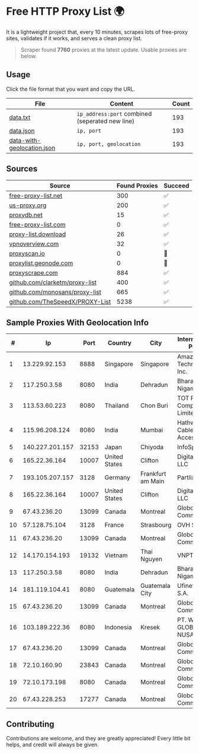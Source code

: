 
# Free HTTP Proxy List 🌍

It is a lightweight project that, every 10 minutes, scrapes lots of free-proxy sites, validates if it works, and serves a clean proxy list.


> Scraper found **7760** proxies at the latest update. Usable proxies are below.

## Usage

Click the file format that you want and copy the URL.


|File|Content|Count|
|----|-------|-----|
|[data.txt](https://raw.githubusercontent.com/themiralay/Proxy-List-World/master/data.txt)|`ip_address:port` combined (seperated new line)|193|
|[data.json](https://raw.githubusercontent.com/themiralay/Proxy-List-World/master/data.json)|`ip, port`|193|
|[data-with-geolocation.json](https://raw.githubusercontent.com/themiralay/Proxy-List-World/master/data-with-geolocation.json)|`ip, port, geolocation`|193|

## Sources

|Source|Found Proxies|Succeed|
|------|-------------|-------|
|[free-proxy-list.net](https://free-proxy-list.net)|300|✅|
|[us-proxy.org](https://www.us-proxy.org)|200|✅|
|[proxydb.net](http://proxydb.net)|15|✅|
|[free-proxy-list.com](https://free-proxy-list.com/?page=&port=&type%5B%5D=http&type%5B%5D=https&up_time=0&search=Search)|0|✅|
|[proxy-list.download](https://www.proxy-list.download/HTTP)|26|✅|
|[vpnoverview.com](https://vpnoverview.com/privacy/anonymous-browsing/free-proxy-servers)|32|✅|
|[proxyscan.io](https://www.proxyscan.io)|0|🚫|
|[proxylist.geonode.com](https://proxylist.geonode.com/api/proxy-list?limit=300&page=1&sort_by=lastChecked&sort_type=desc&protocols=http,https)|0|🚫|
|[proxyscrape.com](https://api.proxyscrape.com/v2/?request=displayproxies&protocol=http&timeout=10000&country=all&ssl=all&anonymity=all)|884|✅|
|[github.com/clarketm/proxy-list](https://raw.githubusercontent.com/clarketm/proxy-list/master/proxy-list-raw.txt)|400|✅|
|[github.com/monosans/proxy-list](https://raw.githubusercontent.com/monosans/proxy-list/main/proxies/http.txt)|665|✅|
|[github.com/TheSpeedX/PROXY-List](https://raw.githubusercontent.com/TheSpeedX/PROXY-List/master/http.txt)|5238|✅|


## Sample Proxies With Geolocation Info

|#|Ip|Port|Country|City|Internet Service Provider|
|-|--|----|-------|----|-------------------------|
|1|13.229.92.153|8888|Singapore|Singapore|Amazon Technologies Inc.|
|2|117.250.3.58|8080|India|Dehradun|Bharat Sanchar Nigam Ltd|
|3|113.53.60.223|8080|Thailand|Chon Buri|TOT Public Company Limited|
|4|115.96.208.124|8080|India|Mumbai|Hathway IP over Cable Internet Access|
|5|140.227.201.157|32153|Japan|Chiyoda|InfoSphere|
|6|165.22.36.164|10007|United States|Clifton|DigitalOcean, LLC|
|7|193.105.207.157|3128|Germany|Frankfurt am Main|Partlix, Ltd.|
|8|165.22.36.164|10007|United States|Clifton|DigitalOcean, LLC|
|9|67.43.236.20|13099|Canada|Montreal|GloboTech Communications|
|10|57.128.75.104|3128|France|Strasbourg|OVH SAS|
|11|67.43.236.20|13099|Canada|Montreal|GloboTech Communications|
|12|14.170.154.193|19132|Vietnam|Thai Nguyen|VNPT-VNNIC|
|13|117.250.3.58|8080|India|Dehradun|Bharat Sanchar Nigam Ltd|
|14|181.119.104.41|8080|Guatemala|Guatemala City|Ufinet Panama S.A.|
|15|67.43.236.20|13099|Canada|Montreal|GloboTech Communications|
|16|103.189.222.36|8080|Indonesia|Kresek|PT. WIKAPLUS GLOBAL NUSANTARA|
|17|67.43.236.20|13099|Canada|Montreal|GloboTech Communications|
|18|72.10.160.90|23843|Canada|Montreal|GloboTech Communications|
|19|72.10.173.198|8080|Canada|Montreal|GloboTech Communications|
|20|67.43.228.253|17277|Canada|Montreal|GloboTech Communications|



## Contributing

Contributions are welcome, and they are greatly appreciated! Every
little bit helps, and credit will always be given.

